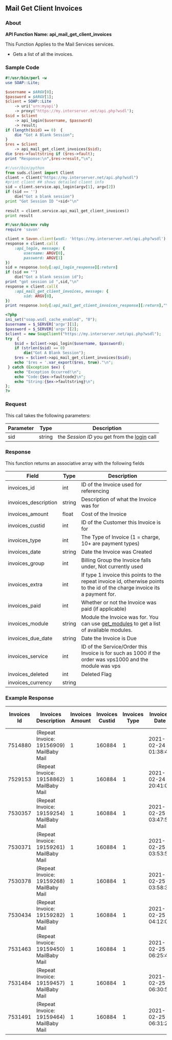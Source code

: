 
## Mail Get Client Invoices

### About

**API Function Name: api_mail_get_client_invoices**

This Function Applies to the Mail Services services.
* Gets a list of all the invoices.


### Sample Code

```perl
#!/usr/bin/perl -w
use SOAP::Lite;

$username = $ARGV[0];
$password = $ARGV[1];
$client = SOAP::Lite
	-> uri('urn:myapi')
	-> proxy('https://my.interserver.net/api.php?wsdl');
$sid = $client
	-> api_login($username, $password)
	-> result;
if (length($sid) == 0)  {
	die "Got A Blank Session";
} 
$res = $client
	-> api_mail_get_client_invoices($sid);
die $res->faultstring if ($res->fault);
print "Response:\n",$res->result,"\n";

```

```python
#!/usr/bin/python
from suds.client import Client
client = Client("https://my.interserver.net/api.php?wsdl")
#print client ## shows detailed client info
sid = client.service.api_login(argv[1], argv[2])
if (sid == '')
	die("Got a blank session")
print "Got Session ID "+sid+"\n"
  
result = client.service.api_mail_get_client_invoices()
print result

```

```ruby
#!/usr/bin/env ruby
require 'savon'

client = Savon.client(wsdl: 'https://my.interserver.net/api.php?wsdl')
response = client.call(
	:api_login, message: {
		username: ARGV[0],
		password: ARGV[1]
})
sid = response.body[:api_login_response][:return]
if (sid == "")
	die("Got a blank session id");
print "got session id ",sid,"\n"
response = client.call(
	:api_mail_get_client_invoices, message: { 
		sid: ARGV[0], 
})
print response.body[:api_mail_get_client_invoices_response][:return],"\n"

```

```php
<?php
ini_set("soap.wsdl_cache_enabled", "0");
$username = $_SERVER['argv'][1];
$password = $_SERVER['argv'][2];
$client = new SoapClient("https://my.interserver.net/api.php?wsdl");
try  { 
	$sid = $client->api_login($username, $password);
	if (strlen($sid) == 0)
		die("Got A Blank Session");
	$res = $client->api_mail_get_client_invoices($sid);
	echo '$res = '.var_export($res, true)."\n";
 } catch (Exception $ex) {
	echo "Exception Occurred!\n";
	echo "Code:{$ex->faultcode}\n";
	echo "String:{$ex->faultstring}\n";
}; 
?>

```



### Request

This call takes the following parameters:

Parameter|Type|Description
---------|----|-----------
sid|string|the *Session ID* you get from the [login](#login) call


### Response

This function returns an associative array with the following fields

Field|Type|Description
-----|----|-----------
invoices_id|int|ID of the Invoice used for referencing
invoices_description|string|Description of what the Invoice was for
invoices_amount|float|Cost of the Invoice
invoices_custid|int|ID of the Customer this Invoice is for
invoices_type|int|The Type of Invoice (1 = charge, 10+ are payment types)
invoices_date|string|Date the Invoice was Created
invoices_group|int|Billing Group the Invoice falls under, Not currently used
invoices_extra|int|If type 1 invoice this points to the repeat invoice id, otherwise points to the id of the charge invoice its a payment for.
invoices_paid|int|Whether or not the Invoice was paid (if applicable)
invoices_module|string|Module the Invoice was for.  You can use [get_modules](#get-modules) to get a list of available modules.
invoices_due_date|string|Date the Invoice is Due
invoices_service|int|ID of the Service/Order this Invoice is for such as 1000 if the order was vps1000 and the module was vps
invoices_deleted|int|Deleted Flag
invoices_currency|string|


### Example Response

<table>
	<thead>
		<tr>
			<th>
				Invoices Id
			</th>
			<th>
				Invoices Description
			</th>
			<th>
				Invoices Amount
			</th>
			<th>
				Invoices Custid
			</th>
			<th>
				Invoices Type
			</th>
			<th>
				Invoices Date
			</th>
			<th>
				Invoices Group
			</th>
			<th>
				Invoices Extra
			</th>
			<th>
				Invoices Paid
			</th>
			<th>
				Invoices Module
			</th>
			<th>
				Invoices Due Date
			</th>
			<th>
				Invoices Service
			</th>
			<th>
				Invoices Deleted
			</th>
			<th>
				Invoices Currency
			</th>
		</tr>
	</thead>
	<tbody>
		<tr>
			<td>
				7514880
			</td>
			<td>
				(Repeat Invoice: 19156909) MailBaby Mail
			</td>
			<td>
				1
			</td>
			<td>
				160884
			</td>
			<td>
				1
			</td>
			<td>
				2021-02-24 01:38:45
			</td>
			<td>
				0
			</td>
			<td>
				19156909
			</td>
			<td>
				0
			</td>
			<td>
				mail
			</td>
			<td>
				2021-03-10 01:38:45
			</td>
			<td>
				8556
			</td>
			<td>
				0
			</td>
			<td>
				USD
			</td>
		</tr>
		<tr>
			<td>
				7529153
			</td>
			<td>
				(Repeat Invoice: 19158862) MailBaby Mail
			</td>
			<td>
				1
			</td>
			<td>
				160884
			</td>
			<td>
				1
			</td>
			<td>
				2021-02-24 20:41:08
			</td>
			<td>
				0
			</td>
			<td>
				19158862
			</td>
			<td>
				0
			</td>
			<td>
				mail
			</td>
			<td>
				2021-03-10 20:41:08
			</td>
			<td>
				8626
			</td>
			<td>
				0
			</td>
			<td>
				USD
			</td>
		</tr>
		<tr>
			<td>
				7530357
			</td>
			<td>
				(Repeat Invoice: 19159254) MailBaby Mail
			</td>
			<td>
				1
			</td>
			<td>
				160884
			</td>
			<td>
				1
			</td>
			<td>
				2021-02-25 03:47:59
			</td>
			<td>
				0
			</td>
			<td>
				19159254
			</td>
			<td>
				0
			</td>
			<td>
				mail
			</td>
			<td>
				2021-03-11 03:47:59
			</td>
			<td>
				8640
			</td>
			<td>
				0
			</td>
			<td>
				USD
			</td>
		</tr>
		<tr>
			<td>
				7530371
			</td>
			<td>
				(Repeat Invoice: 19159261) MailBaby Mail
			</td>
			<td>
				1
			</td>
			<td>
				160884
			</td>
			<td>
				1
			</td>
			<td>
				2021-02-25 03:53:53
			</td>
			<td>
				0
			</td>
			<td>
				19159261
			</td>
			<td>
				0
			</td>
			<td>
				mail
			</td>
			<td>
				2021-03-11 03:53:53
			</td>
			<td>
				8647
			</td>
			<td>
				0
			</td>
			<td>
				USD
			</td>
		</tr>
		<tr>
			<td>
				7530378
			</td>
			<td>
				(Repeat Invoice: 19159268) MailBaby Mail
			</td>
			<td>
				1
			</td>
			<td>
				160884
			</td>
			<td>
				1
			</td>
			<td>
				2021-02-25 03:58:33
			</td>
			<td>
				0
			</td>
			<td>
				19159268
			</td>
			<td>
				0
			</td>
			<td>
				mail
			</td>
			<td>
				2021-03-11 03:58:33
			</td>
			<td>
				8654
			</td>
			<td>
				0
			</td>
			<td>
				USD
			</td>
		</tr>
		<tr>
			<td>
				7530434
			</td>
			<td>
				(Repeat Invoice: 19159282) MailBaby Mail
			</td>
			<td>
				1
			</td>
			<td>
				160884
			</td>
			<td>
				1
			</td>
			<td>
				2021-02-25 04:12:02
			</td>
			<td>
				0
			</td>
			<td>
				19159282
			</td>
			<td>
				0
			</td>
			<td>
				mail
			</td>
			<td>
				2021-03-11 04:12:02
			</td>
			<td>
				8661
			</td>
			<td>
				0
			</td>
			<td>
				USD
			</td>
		</tr>
		<tr>
			<td>
				7531463
			</td>
			<td>
				(Repeat Invoice: 19159450) MailBaby Mail
			</td>
			<td>
				1
			</td>
			<td>
				160884
			</td>
			<td>
				1
			</td>
			<td>
				2021-02-25 06:25:42
			</td>
			<td>
				0
			</td>
			<td>
				19159450
			</td>
			<td>
				0
			</td>
			<td>
				mail
			</td>
			<td>
				2021-03-11 06:25:42
			</td>
			<td>
				8668
			</td>
			<td>
				0
			</td>
			<td>
				USD
			</td>
		</tr>
		<tr>
			<td>
				7531484
			</td>
			<td>
				(Repeat Invoice: 19159457) MailBaby Mail
			</td>
			<td>
				1
			</td>
			<td>
				160884
			</td>
			<td>
				1
			</td>
			<td>
				2021-02-25 06:30:55
			</td>
			<td>
				0
			</td>
			<td>
				19159457
			</td>
			<td>
				0
			</td>
			<td>
				mail
			</td>
			<td>
				2021-03-11 06:30:55
			</td>
			<td>
				8675
			</td>
			<td>
				0
			</td>
			<td>
				USD
			</td>
		</tr>
		<tr>
			<td>
				7531491
			</td>
			<td>
				(Repeat Invoice: 19159464) MailBaby Mail
			</td>
			<td>
				1
			</td>
			<td>
				160884
			</td>
			<td>
				1
			</td>
			<td>
				2021-02-25 06:31:22
			</td>
			<td>
				0
			</td>
			<td>
				19159464
			</td>
			<td>
				0
			</td>
			<td>
				mail
			</td>
			<td>
				2021-03-11 06:31:22
			</td>
			<td>
				8682
			</td>
			<td>
				0
			</td>
			<td>
				USD
			</td>
		</tr>
	</tbody>
</table>


